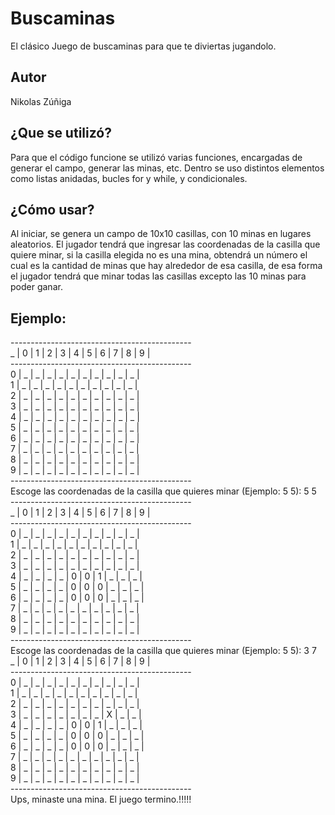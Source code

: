# Buscaminas
El clásico Juego de buscaminas para que te diviertas jugandolo.<br>
<h2>Autor</h2>
Nikolas Zúñiga 
</u1>
<h2>¿Que se utilizó?</h2>
Para que el código funcione se utilizó varias funciones, encargadas de generar el campo, generar las minas, etc. Dentro se uso distintos elementos como listas anidadas, bucles for y while, y condicionales.<br>
<h2>¿Cómo usar?</h2>
Al iniciar, se genera un campo de 10x10 casillas, con 10 minas en lugares aleatorios. El jugador tendrá que ingresar las coordenadas de la casilla que quiere minar, si la casilla elegida no es una mina, obtendrá un número el cual es la cantidad de minas que hay alrededor de esa casilla, de esa forma el jugador tendrá que minar todas las casillas excepto las 10 minas para poder ganar.
<h2>Ejemplo:</h2>
---------------------------------------------<br>
 _ | 0 | 1 | 2 | 3 | 4 | 5 | 6 | 7 | 8 | 9 |  <br>
---------------------------------------------<br>
0 | _ | _ | _ | _ | _ | _ | _ | _ | _ | _ |<br>
1 | _ | _ | _ | _ | _ | _ | _ | _ | _ | _ |<br>
2 | _ | _ | _ | _ | _ | _ | _ | _ | _ | _ |<br>
3 | _ | _ | _ | _ | _ | _ | _ | _ | _ | _ |<br>
4 | _ | _ | _ | _ | _ | _ | _ | _ | _ | _ |<br>
5 | _ | _ | _ | _ | _ | _ | _ | _ | _ | _ |<br>
6 | _ | _ | _ | _ | _ | _ | _ | _ | _ | _ |<br>
7 | _ | _ | _ | _ | _ | _ | _ | _ | _ | _ |<br>
8 | _ | _ | _ | _ | _ | _ | _ | _ | _ | _ |<br>
9 | _ | _ | _ | _ | _ | _ | _ | _ | _ | _ |<br>
---------------------------------------------<br>
Escoge las coordenadas de la casilla que quieres minar (Ejemplo: 5 5): 5 5<br>
---------------------------------------------<br>
 _ | 0 | 1 | 2 | 3 | 4 | 5 | 6 | 7 | 8 | 9 |  <br>
---------------------------------------------<br>
0 | _ | _ | _ | _ | _ | _ | _ | _ | _ | _ |<br>
1 | _ | _ | _ | _ | _ | _ | _ | _ | _ | _ |<br>
2 | _ | _ | _ | _ | _ | _ | _ | _ | _ | _ |<br>
3 | _ | _ | _ | _ | _ | _ | _ | _ | _ | _ |<br>
4 | _ | _ | _ | _ | 0 | 0 | 1 | _ | _ | _ |<br>
5 | _ | _ | _ | _ | 0 | 0 | 0 | _ | _ | _ |<br>
6 | _ | _ | _ | _ | 0 | 0 | 0 | _ | _ | _ |<br>
7 | _ | _ | _ | _ | _ | _ | _ | _ | _ | _ |<br>
8 | _ | _ | _ | _ | _ | _ | _ | _ | _ | _ |<br>
9 | _ | _ | _ | _ | _ | _ | _ | _ | _ | _ |<br>
---------------------------------------------<br>
Escoge las coordenadas de la casilla que quieres minar (Ejemplo: 5 5): 3 7<br>
 _ | 0 | 1 | 2 | 3 | 4 | 5 | 6 | 7 | 8 | 9 |  <br>
---------------------------------------------<br>
0 | _ | _ | _ | _ | _ | _ | _ | _ | _ | _ |<br>
1 | _ | _ | _ | _ | _ | _ | _ | _ | _ | _ |<br>
2 | _ | _ | _ | _ | _ | _ | _ | _ | _ | _ |<br>
3 | _ | _ | _ | _ | _ | _ | _ | X | _ | _ |<br>
4 | _ | _ | _ | _ | 0 | 0 | 1 | _ | _ | _ |<br>
5 | _ | _ | _ | _ | 0 | 0 | 0 | _ | _ | _ |<br>
6 | _ | _ | _ | _ | 0 | 0 | 0 | _ | _ | _ |<br>
7 | _ | _ | _ | _ | _ | _ | _ | _ | _ | _ |<br>
8 | _ | _ | _ | _ | _ | _ | _ | _ | _ | _ |<br>
9 | _ | _ | _ | _ | _ | _ | _ | _ | _ | _ |<br>
---------------------------------------------<br>
Ups, minaste una mina. El juego termino.!!!!!
